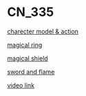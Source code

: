 # CN_335

[charecter model & action](https://www.mixamo.com)

[magical ring](https://www.youtube.com/watch?v=1Aq51GgFsUU)

[magical shield](https://www.youtube.com/watch?v=YItAkdkkJ5U)

[sword and flame](https://www.youtube.com/watch?v=ESyT1DCWk_g)

[video link]([https://www.google.com](https://www.youtube.com/watch?v=GZ7ackJQk54))
